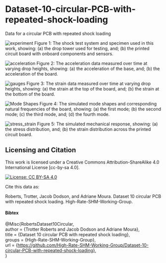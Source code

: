 # Dataset-10-circular-PCB-with-repeated-shock-loading
Data for a circular PCB with repeated shock loading

![experiment](https://github.com/user-attachments/assets/db903573-f7fa-4f88-a12d-03d131b30531)
Figure 1: The shock test system and specimen used in this work, showing: (a) the drop tower used for testing, and; (b) the printed circuit board with onboard components and sensors.

![acceleration](https://github.com/user-attachments/assets/5456c1c7-0da5-4f0e-9d18-a6111c492c97)
Figure 2: The acceleration data measured over time at varying drop heights, showing: (a) the acceleration of the base, and; (b) the acceleration of the board.

![gauges](https://github.com/user-attachments/assets/1eb66209-a1ff-4dcc-b3bb-5237f413574a)
Figure 3: The strain data measured over time at varying drop heights, showing: (a) the strain at the top of the board, and; (b) the strain at the bottom of the board.

![Mode Shapes](https://github.com/user-attachments/assets/6f173b9b-7bd6-4b0e-ad6f-11b5b0fe42d3)
Figure 4: The simulated mode shapes and corresponding natural frequencies of the board, showing: (a) the first mode; (b) the second mode; (c) the third mode, and; (d) the fourth mode.

![stress_strain](https://github.com/user-attachments/assets/317bf91b-93ee-48ed-b8b8-19f13fa83fdc)
Figure 5: The simulated mechanical response, showing: (a) the stress distribution, and; (b) the strain distribution across the printed circuit board.

## Licensing and Citation

This work is licensed under a Creative Commons Attribution-ShareAlike 4.0 International License [cc-by-sa 4.0].

[![License: CC BY-SA 4.0](https://img.shields.io/badge/License-CC_BY--SA_4.0-lightgrey.svg)](https://creativecommons.org/licenses/by-sa/4.0/)


Cite this data as: 

Roberts, Trotter, Jacob Dodson, and Adriane Moura. Dataset 10 circular PCB with repeated shock loading. High-Rate-SHM-Working-Group. 

#### Bibtex

@Misc{RobertsDataset10Circular,  
  author = {Trotter Roberts and Jacob Dodson and Adriane Moura},  
  title  = {Dataset 10 circular PCB with repeated shock loading},  
  groups = {High-Rate-SHM-Working-Group},  
  url    = {https://github.com/High-Rate-SHM-Working-Group/Dataset-10-circular-PCB-with-repeated-shock-loading},  
}  
